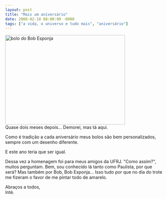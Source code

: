 ```yaml
---
layout: post
title: "Mais um aniversário"
date: 2008-02-18 08:00:00 -0000
tags: ["a vida, o universo e tudo mais", "aniversário"]
---
```

<div class="gallery-post-flutua">
    <img src="{{ site.baseurl }}/assets/fotos/2008/02/Aniversário Pedro 014.jpg" alt="bolo do Bob Esponja" title="foto do bolo do Bob Esponja" width="384px" height="288px" >
</div>
Quase dois meses depois... Demorei, mas tá aqui.

Como é tradição a cada aniversário meus bolos são bem personalizados, sempre com um desenho diferente.

E este ano teria que ser igual.

Dessa vez a homenagem foi para meus amigos da UFRJ. "Como assim?", muitos perguntam. Bem, sou conhecido lá tanto como Paulista, por que será? Mas também por Bob, Bob Esponja... Isso tudo por que no dia do trote me fizeram o favor de me pintar todo de amarelo.

Abraços a todos,  
Inté.